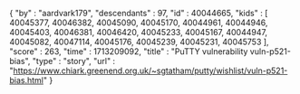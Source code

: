 {
  "by" : "aardvark179",
  "descendants" : 97,
  "id" : 40044665,
  "kids" : [ 40045377, 40046382, 40045090, 40045170, 40044961, 40044946, 40045403, 40046381, 40046420, 40045233, 40045167, 40044947, 40045082, 40047114, 40045176, 40045239, 40045231, 40045753 ],
  "score" : 263,
  "time" : 1713209092,
  "title" : "PuTTY vulnerability vuln-p521-bias",
  "type" : "story",
  "url" : "https://www.chiark.greenend.org.uk/~sgtatham/putty/wishlist/vuln-p521-bias.html"
}
